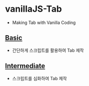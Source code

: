# vanillaJS-Tab
- Making Tab with Vanilla Coding


## <a href="https://github.com/mook9288/project/tree/master/vanillaJS/tab/basic">Basic</a>
- 간단하게 스크립트를 활용하여 Tab 제작
  
## <a href="https://github.com/mook9288/project/tree/master/vanillaJS/tab/intermediate">Intermediate</a>
- 스크립트를 심화하여 Tab 제작
  
<!-- #### Advanced -->
<!-- - 심화된 스크립트를 활용하녀 Tab 플러그인 제작 -->